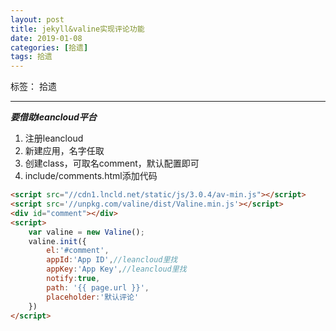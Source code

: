 ```yaml
---
layout: post
title: jekyll&valine实现评论功能
date: 2019-01-08
categories: [拾遗]
tags: 拾遗
---
```

<!--more-->

标签： 拾遗

---

***要借助leancloud平台***

 1. 注册leancloud
 2. 新建应用，名字任取
 3. 创建class，可取名comment，默认配置即可
 4. include/comments.html添加代码
 

```html
<script src="//cdn1.lncld.net/static/js/3.0.4/av-min.js"></script>
<script src='//unpkg.com/valine/dist/Valine.min.js'></script>
<div id="comment"></div>
<script>
    var valine = new Valine();
    valine.init({
        el:'#comment',
        appId:'App ID',//leancloud里找
        appKey:'App Key',//leancloud里找
        notify:true,
        path: '{{ page.url }}',
        placeholder:'默认评论'
    })
</script>
```


